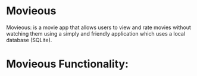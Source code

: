 # Movieous
Movieous: is a movie app that allows users to view and rate movies without watching them using a simply and friendly application which uses a local database (SQLite).

# Movieous Functionality:
